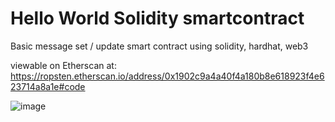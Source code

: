 # Hello World Solidity smartcontract
Basic message set / update smart contract using solidity, hardhat, web3

viewable on Etherscan at: 
https://ropsten.etherscan.io/address/0x1902c9a4a40f4a180b8e618923f4e623714a8a1e#code

![image](https://user-images.githubusercontent.com/89286697/130310413-d225b12a-3856-4170-aeb5-965becd1c123.png)

